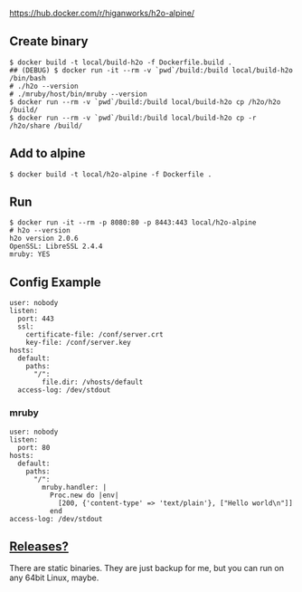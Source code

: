 
https://hub.docker.com/r/higanworks/h2o-alpine/

## Create binary

```
$ docker build -t local/build-h2o -f Dockerfile.build .
## (DEBUG) $ docker run -it --rm -v `pwd`/build:/build local/build-h2o /bin/bash
# ./h2o --version
# ./mruby/host/bin/mruby --version
$ docker run --rm -v `pwd`/build:/build local/build-h2o cp /h2o/h2o /build/
$ docker run --rm -v `pwd`/build:/build local/build-h2o cp -r /h2o/share /build/
```

## Add to alpine

```
$ docker build -t local/h2o-alpine -f Dockerfile .
```

## Run

```
$ docker run -it --rm -p 8080:80 -p 8443:443 local/h2o-alpine
# h2o --version
h2o version 2.0.6
OpenSSL: LibreSSL 2.4.4
mruby: YES
```

## Config Example

```
user: nobody
listen:
  port: 443
  ssl:
    certificate-file: /conf/server.crt
    key-file: /conf/server.key
hosts:
  default:
    paths:
      "/":
        file.dir: /vhosts/default
  access-log: /dev/stdout
```

### mruby

```
user: nobody
listen:
  port: 80
hosts:
  default:
    paths:
      "/":
        mruby.handler: |
          Proc.new do |env|
            [200, {'content-type' => 'text/plain'}, ["Hello world\n"]]
          end
access-log: /dev/stdout
```



## [Releases?](https://github.com/higanworks/docker-h2o-alpine/releases)

There are static binaries. They are just backup for me, but you can run on any 64bit Linux, maybe.
